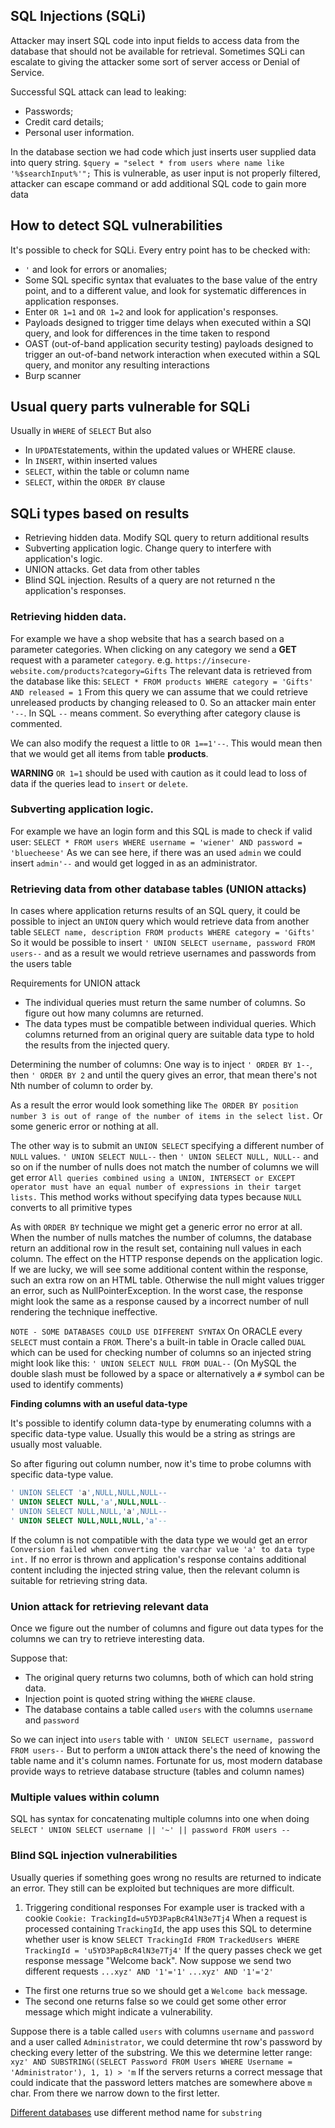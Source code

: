 ## SQL Injections (SQLi)

Attacker may insert SQL code into input fields to access data from the database that should not be available for retrieval. Sometimes SQLi can escalate to giving the attacker some sort of server access or Denial of Service. 

Successful SQL attack can lead to leaking:
- Passwords;
- Credit card details;
- Personal user information.

In the database section we had code which just inserts user supplied data into query string. 
`$query = "select * from users where name like '%$searchInput%'";`
This is vulnerable, as user input is not properly filtered, attacker can escape command or add additional SQL code to gain more data 

## How to detect SQL vulnerabilities

It's possible to check for SQLi. Every entry point has to be checked with:
- `'` and look for errors or anomalies;
- Some SQL specific syntax that evaluates to the base value of the entry point, and to a different value, and look for systematic differences in application responses.
- Enter `OR 1=1` and `OR 1=2` and look for application's responses.
- Payloads designed to trigger time delays when executed within a SQl query, and look for differences in the time taken to respond
- OAST (out-of-band application security testing) payloads designed to trigger an out-of-band network interaction when executed within a SQL query, and monitor any resulting interactions
- Burp scanner

## Usual query parts vulnerable for SQLi

Usually in `WHERE` of `SELECT`
But also
- In `UPDATE`statements, within the updated values or WHERE clause.
- In `INSERT`, within inserted values
- `SELECT`, within the table or column name
- `SELECT`, within the `ORDER BY` clause

## SQLi types based on results
- Retrieving hidden data. Modify SQL query to return additional results
- Subverting application logic. Change query to interfere with application's logic.
- UNION attacks. Get data from other tables
- Blind SQL injection. Results of a query are not returned n the application's responses.

### Retrieving hidden data. 

For example we have a shop website that has a search based on a parameter categories. When clicking on any category we send a **GET** request with a parameter `category`.
e.g. `https://insecure-website.com/products?category=Gifts`
The relevant data is retrieved from the database like this:
`SELECT * FROM products WHERE category = 'Gifts' AND released = 1`
From this query we can assume that we could retrieve unreleased products by changing released to 0. So an attacker main enter `'--`. In SQL `--` means comment. So everything after category clause is commented.

We can also modify the request a little to `OR 1==1'--`. This would mean then that we would get all items from table **products**.

**WARNING** `OR 1=1` should be used with caution as it could lead to loss of data if the queries lead to `insert` or `delete`.

### Subverting application logic.

For example we have an login form and this SQL is made to check if valid user:
`SELECT * FROM users WHERE username = 'wiener' AND password = 'bluecheese'`
As we can see here, if there was an used `admin` we could insert `admin'--` and would get logged in as an administrator. 

### Retrieving data from other database tables (UNION attacks)

In cases where application returns results of an SQL query, it could be possible to inject an `UNION` query which would retrieve data from another table
`SELECT name, description FROM products WHERE category = 'Gifts'`
So it would be possible to insert 
`' UNION SELECT username, password FROM users--`
and as a result we would retrieve usernames and passwords from the users table

Requirements for UNION attack
- The individual queries must return the same number of columns. So figure out how many columns are returned.
- The data types must be compatible between individual queries. Which columns returned from an original query are suitable data type to hold the results from the injected query.

Determining the number of columns:
One way is to inject `' ORDER BY 1--`, then `' ORDER BY 2` and until the query gives an error, that mean there's not Nth number of column to order by.  

As a result the error would look something like
`The ORDER BY position number 3 is out of range of the number of items in the select list.`
Or some generic error or nothing at all.

The other way is to submit an `UNION SELECT` specifying a different number of `NULL` values.
`' UNION SELECT NULL--` then `' UNION SELECT NULL, NULL--` and so on if the number of nulls does not match the number of columns we will get error
`All queries combined using a UNION, INTERSECT or EXCEPT operator must have an equal number of expressions in their target lists.`
This method works without specifying data types because `NULL` converts to all primitive types 

As with `ORDER BY` technique we might get a generic error no error at all. When the number of nulls matches the number of columns, the database return an additional row in the result set, containing null values in each column. The effect on the HTTP response depends on the application logic. If we are lucky, we will see some additional content within the response, such an extra row on an HTML table. Otherwise the null might values trigger an error, such as NullPointerException. In the worst case, the response might look the same as a response caused by a incorrect number of null rendering the technique ineffective.


`NOTE - SOME DATABASES COULD USE DIFFERENT SYNTAX`
On ORACLE every `SELECT` must contain a `FROM`. There's a built-in table in Oracle called `DUAL` which can be used for checking number of columns so an injected string might look like this: 
`' UNION SELECT NULL FROM DUAL--` (On MySQL the double slash must be followed by a space or alternatively a `#` symbol can be used to identify comments)  

**Finding columns with an useful data-type**

It's possible to identify column data-type by enumerating columns with a specific data-type value. Usually this would be a string as strings are usually most valuable.

So after figuring out column number, now it's time to probe columns with specific data-type value.
```SQL
' UNION SELECT 'a',NULL,NULL,NULL--
' UNION SELECT NULL,'a',NULL,NULL--
' UNION SELECT NULL,NULL,'a',NULL--
' UNION SELECT NULL,NULL,NULL,'a'--
```
If the column is not compatible with the data type we would get an error
`Conversion failed when converting the varchar value 'a' to data type int.`
If no error is thrown and application's response contains additional content including the injected string value, then the relevant column is suitable for retrieving string data.

### Union attack for retrieving relevant data

Once we figure out the number of columns and figure out data types for the columns we can try to retrieve interesting data.

Suppose that:
- The original query returns two columns, both of which can hold string data.
- Injection point is quoted string withing the `WHERE` clause.
- The database contains a table called `users` with the columns `username` and `password`

So we can inject into `users` table with
`' UNION SELECT username, password FROM users--`
But to perform a `UNION` attack there's the need of knowing the table name and it's column names.
Fortunate for us, most modern database provide ways to retrieve database structure (tables and column names)

### Multiple values within column

SQL has syntax for concatenating multiple columns into one when doing `SELECT`
`' UNION SELECT username || '~' || password FROM users --`

### Blind SQL injection vulnerabilities

Usually queries if something goes wrong no results are returned to indicate an error. They still can be exploited but techniques are more difficult.

1. Triggering conditional responses
For example user is tracked with a cookie
`Cookie: TrackingId=u5YD3PapBcR4lN3e7Tj4`
When a request is processed containing `TrackingId`, the app uses this SQL to determine whether user is know
`SELECT TrackingId FROM TrackedUsers WHERE TrackingId = 'u5YD3PapBcR4lN3e7Tj4'`
If the query passes check we get response message "Welcome back". Now suppose we send two different requests
`...xyz' AND '1'='1'` 
`...xyz' AND '1'='2'`
- The first one returns true so we should get a `Welcome back` message. 
- The second one returns false so we could get some other error message which might indicate a vulnerability. 

Suppose there is a table called `users` with columns `username` and `password` and a user called `Administrator`, we could determine tht row's password by checking every letter of the substring. We this we determine letter range:
`xyz' AND SUBSTRING((SELECT Password FROM Users WHERE Username = 'Administrator'), 1, 1) > 'm`
If the servers returns a correct message that could indicate that the password letters matches are somewhere above `m` char. From there we narrow down to the first letter.

[Different databases](https://portswigger.net/web-security/sql-injection/cheat-sheet) use different method name for `substring` 